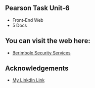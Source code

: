 ## Pearson Task Unit-6 
- Front-End Web
- 5 Docs
## You can visit the web here:
- [Berimbolo Security Services](https://adamahmed0a.github.io/Berimbolo-Security-Services/)
## Acknowledgements
 - [My LinkdIn Link](www.linkedin.com/in/adam-ahmed-linkdin)
